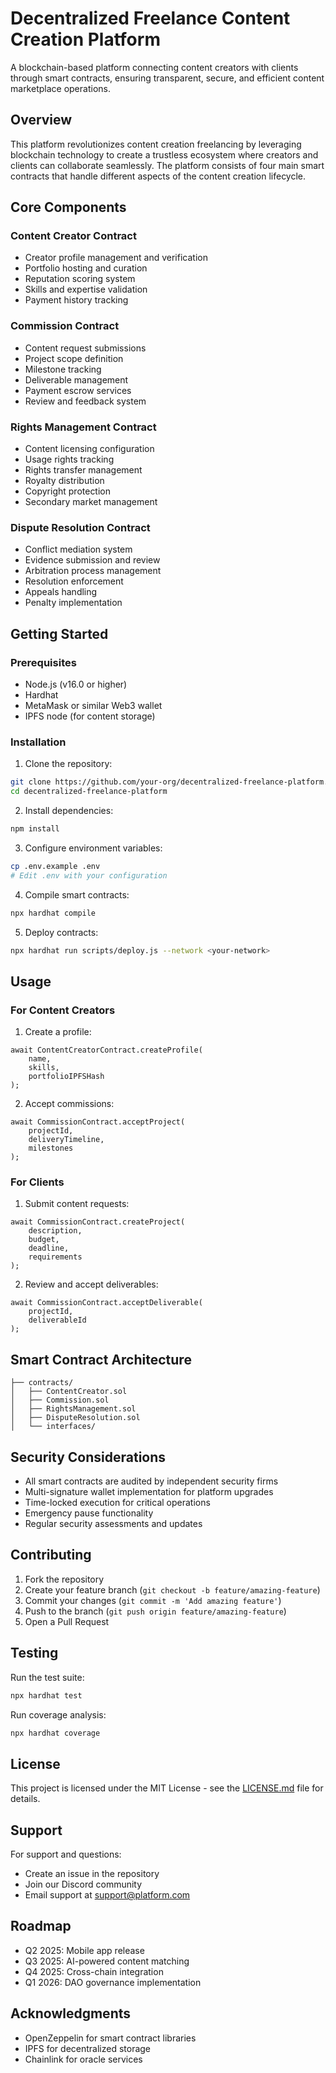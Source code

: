 # Decentralized Freelance Content Creation Platform

A blockchain-based platform connecting content creators with clients through smart contracts, ensuring transparent, secure, and efficient content marketplace operations.

## Overview

This platform revolutionizes content creation freelancing by leveraging blockchain technology to create a trustless ecosystem where creators and clients can collaborate seamlessly. The platform consists of four main smart contracts that handle different aspects of the content creation lifecycle.

## Core Components

### Content Creator Contract
- Creator profile management and verification
- Portfolio hosting and curation
- Reputation scoring system
- Skills and expertise validation
- Payment history tracking

### Commission Contract
- Content request submissions
- Project scope definition
- Milestone tracking
- Deliverable management
- Payment escrow services
- Review and feedback system

### Rights Management Contract
- Content licensing configuration
- Usage rights tracking
- Rights transfer management
- Royalty distribution
- Copyright protection
- Secondary market management

### Dispute Resolution Contract
- Conflict mediation system
- Evidence submission and review
- Arbitration process management
- Resolution enforcement
- Appeals handling
- Penalty implementation

## Getting Started

### Prerequisites
- Node.js (v16.0 or higher)
- Hardhat
- MetaMask or similar Web3 wallet
- IPFS node (for content storage)

### Installation

1. Clone the repository:
```bash
git clone https://github.com/your-org/decentralized-freelance-platform.git
cd decentralized-freelance-platform
```

2. Install dependencies:
```bash
npm install
```

3. Configure environment variables:
```bash
cp .env.example .env
# Edit .env with your configuration
```

4. Compile smart contracts:
```bash
npx hardhat compile
```

5. Deploy contracts:
```bash
npx hardhat run scripts/deploy.js --network <your-network>
```

## Usage

### For Content Creators

1. Create a profile:
```solidity
await ContentCreatorContract.createProfile(
    name,
    skills,
    portfolioIPFSHash
);
```

2. Accept commissions:
```solidity
await CommissionContract.acceptProject(
    projectId,
    deliveryTimeline,
    milestones
);
```

### For Clients

1. Submit content requests:
```solidity
await CommissionContract.createProject(
    description,
    budget,
    deadline,
    requirements
);
```

2. Review and accept deliverables:
```solidity
await CommissionContract.acceptDeliverable(
    projectId,
    deliverableId
);
```

## Smart Contract Architecture

```
├── contracts/
│   ├── ContentCreator.sol
│   ├── Commission.sol
│   ├── RightsManagement.sol
│   ├── DisputeResolution.sol
│   └── interfaces/
```

## Security Considerations

- All smart contracts are audited by independent security firms
- Multi-signature wallet implementation for platform upgrades
- Time-locked execution for critical operations
- Emergency pause functionality
- Regular security assessments and updates

## Contributing

1. Fork the repository
2. Create your feature branch (`git checkout -b feature/amazing-feature`)
3. Commit your changes (`git commit -m 'Add amazing feature'`)
4. Push to the branch (`git push origin feature/amazing-feature`)
5. Open a Pull Request

## Testing

Run the test suite:
```bash
npx hardhat test
```

Run coverage analysis:
```bash
npx hardhat coverage
```

## License

This project is licensed under the MIT License - see the [LICENSE.md](LICENSE.md) file for details.

## Support

For support and questions:
- Create an issue in the repository
- Join our Discord community
- Email support at support@platform.com

## Roadmap

- Q2 2025: Mobile app release
- Q3 2025: AI-powered content matching
- Q4 2025: Cross-chain integration
- Q1 2026: DAO governance implementation

## Acknowledgments

- OpenZeppelin for smart contract libraries
- IPFS for decentralized storage
- Chainlink for oracle services
